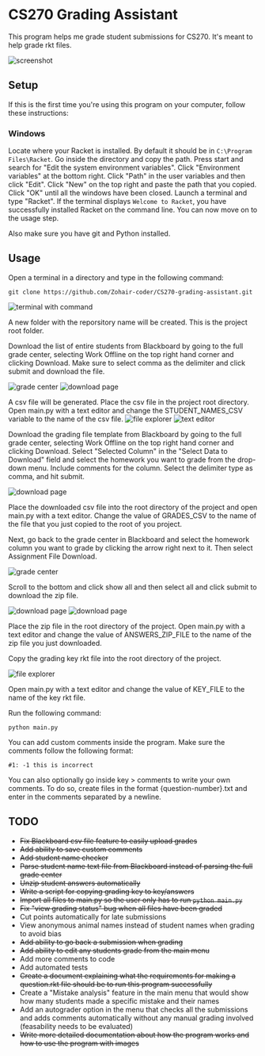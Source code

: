 # CS270 Grading Assistant

This program helps me grade student submissions for CS270. It's meant to help grade rkt files.

![screenshot](https://i.ibb.co/HY6cXLt/image.png)

## Setup

If this is the first time you're using this program on your computer, follow these instructions:

### Windows
Locate where your Racket is installed. By default it should be in `C:\Program Files\Racket`.
Go inside the directory and copy the path.
Press start and search for "Edit the system environment variables".
Click "Environment variables" at the bottom right.
Click "Path" in the user variables and then click "Edit".
Click "New" on the top right and paste the path that you copied.
Click "OK" until all the windows have been closed.
Launch a terminal and type "Racket".
If the terminal displays `Welcome to Racket`, you have successfully installed Racket on the command line. You can now move on to the usage step.

Also make sure you have git and Python installed.

## Usage

Open a terminal in a directory and type in the following command:
```
git clone https://github.com/Zohair-coder/CS270-grading-assistant.git
```

![terminal with command](https://i.ibb.co/LzDnGyB/image.png)

A new folder with the reporsitory name will be created. This is the project root folder.

Download the list of entire students from Blackboard by going to the full grade center, selecting Work Offline on the top right hand corner and clicking Download. Make sure to select comma as the delimiter and click submit and download the file.

![grade center](https://i.ibb.co/T17yqXg/image.png)
![download page](https://i.ibb.co/M9FcCdM/image.png)

A csv file will be generated. Place the csv file in the project root directory. Open main.py with a text editor and change the STUDENT_NAMES_CSV variable to the name of the csv file.
![file explorer](https://i.ibb.co/BncMVtb/image.png)
![text editor](https://i.ibb.co/0cZh2D4/image.png)

Download the grading file template from Blackboard by going to the full grade center, selecting Work Offline on the top right hand corner and clicking Download. Select "Selected Column" in the "Select Data to Download" field and select the homework you want to grade from the drop-down menu. Include comments for the column. Select the delimiter type as comma, and hit submit.

![download page](https://i.ibb.co/ZVVbgfg/image.png)

Place the downloaded csv file into the root directory of the project and open main.py with a text editor. Change the value of GRADES_CSV to the name of the file that you just copied to the root of you project.

Next, go back to the grade center in Blackboard and select the homework column you want to grade by clicking the arrow right next to it. Then select Assignment File Download.

![grade center](https://i.ibb.co/NV44tqb/image.png)


Scroll to the bottom and click show all and then select all and click submit to download the zip file.

![download page](https://i.ibb.co/842g8B3/image.png)
![download page](https://i.ibb.co/s1zK1fW/image.png)

Place the zip file in the root directory of the project. Open main.py with a text editor and change the value of ANSWERS_ZIP_FILE to the name of the zip file you just downloaded.

Copy the grading key rkt file into the root directory of the project.

![file explorer](https://i.ibb.co/XJkBmvp/image.png)

 Open main.py with a text editor and change the value of KEY_FILE to the name of the key rkt file.

Run the following command:
```
python main.py
```

You can add custom comments inside the program. Make sure the comments follow the following format:
```
#1: -1 this is incorrect
```
You can also optionally go inside key > comments to write your own comments. To do so, create files in the format {question-number}.txt and enter in the comments separated by a newline.

## TODO

* ~~Fix Blackboard csv file feature to easily upload grades~~
* ~~Add ability to save custom comments~~
* ~~Add student name checker~~
* ~~Parse student name text file from Blackboard instead of parsing the full grade center~~
* ~~Unzip student answers automatically~~
* ~~Write a script for copying grading key to key/answers~~
* ~~Import all files to main.py so the user only has to run `python main.py`~~
* ~~Fix "view grading status" bug when all files have been graded~~
* Cut points automatically for late submissions
* View anonymous animal names instead of student names when grading to avoid bias
* ~~Add ability to go back a submission when grading~~
* ~~Add ability to edit any students grade from the main menu~~
* Add more comments to code
* Add automated tests
* ~~Create a document explaining what the requirements for making a question.rkt file should be to run this program successfully~~
* Create a "Mistake analysis" feature in the main menu that would show how many students made a specific mistake and their names
* Add an autograder option in the menu that checks all the submissions and adds comments automatically without any manual grading involved (feasability needs to be evaluated)
* ~~Write more detailed documentation about how the program works and how to use the program with images~~
